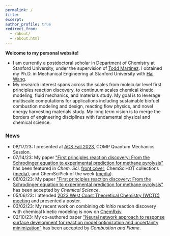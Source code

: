 ```yaml
---
permalink: /
title:
excerpt:
author_profile: true
redirect_from: 
  - /about/
  - /about.html
---
```


**Welcome to my personal website!** 
<ul>
  <li>
    I am currently a postdoctoral scholar in Department of Chemistry at Stanford University, under the supervision of <a href="https://mtzweb.stanford.edu/" target="_blank" rel="noopener noreferrer">Todd Martínez</a>. I obtained my Ph.D. in Mechanical Engineering at Stanford University with <a href="https://nanoenergy.stanford.edu/" target="_blank" rel="noopener noreferrer">Hai Wang</a>. 
  </li>
  <li>
    My research interest spans across the scales from molecular level first principles reaction discovery, to continuum scales chemical kinetic modeling, fluid mechanics, and materials study. My goal is to leverage multiscale computations for applications including sustainable biofuel combustion modeling and design, reacting flow physics, and novel energy harvesting materials study. My long term vision is to merge the borders of engineering disciplines with fundamental physical and chemical science. 
  </li>
</ul>

### News
<ul>
  <li>
    08/17/23: I presented at <a href="https://www.acs.org/meetings/acs-meetings/fall-2023.html">ACS Fall 2023</a>, COMP Quantum Mechanics Session.
  </li>
  <li>
    07/14/23: My paper <a href="https://pubs.rsc.org/en/content/articlelanding/2023/SC/D3SC01202F" target="_blank" rel="noopener noreferrer">"First principles reaction discovery: From the Schrodinger equation to experimental prediction for methane pyrolysis"</a> has been featured in <em>Chem. Sci. </em> <a href="https://pubs.rsc.org/en/content/articlelanding/2023/sc/d3sc90130k" target="_blank" rel="noopener noreferrer">front cover</a>, ChemSciHOT collections (<a href="https://twitter.com/ChemicalScience/status/1679777765082697728" target="_blank" rel="noopener noreferrer">media</a>), and ChemSciPick of the week (<a href="https://twitter.com/ChemicalScience/status/1673979551288893440" target="_blank" rel="noopener noreferrer">media</a>).
  </li>
  <li>
    06/02/23: My paper <a href="https://pubs.rsc.org/en/content/articlelanding/2023/SC/D3SC01202F" target="_blank" rel="noopener noreferrer">"First principles reaction discovery: From the Schrodinger equation to experimental prediction for methane pyrolysis"</a> has been accepted by <em>Chemical Science</em>.
  </li>
  <li>
    05/06/23: I attended <a href="https://chemistry.ucdavis.edu/wctc-2023">2023 West Coast Theoretical Chemistry (WCTC) meeting</a> and presented a poster. 
  </li>
  <li>
    03/02/23: My recent work on combining <em>ab initio</em> reaction discovery with chemical kinetic modeling is now on <a href="https://doi.org/10.26434/chemrxiv-2023-51bqx">ChemRxiv</a>. 
  </li>
  <li>
    02/10/23: My co-authored paper <a href="https://www.sciencedirect.com/science/article/pii/S0010218023000640" target="_blank" rel="noopener noreferrer">"Neural network approach to response surface development for reaction model optimization and uncertainty minimization"</a> has been accepted by <em>Combustion and Flame</em>.
  </li>
</ul>